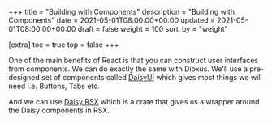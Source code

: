 +++
title = "Building with Components"
description = "Building with Components"
date = 2021-05-01T08:00:00+00:00
updated = 2021-05-01T08:00:00+00:00
draft = false
weight = 100
sort_by = "weight"


[extra]
toc = true
top = false
+++

One of the main benefits of React is that you can construct user interfaces from components. We can do exactly the same with Dioxus. We'll use a pre-designed set of components called [DaisyUI](https://daisyui.com/) which gives most things we will need i.e. Buttons, Tabs etc.

And we can use [Daisy RSX](https://github.com/bionic-gpt/daisy-rsx/) which is a crate that gives us a wrapper around the Daisy components in RSX.


